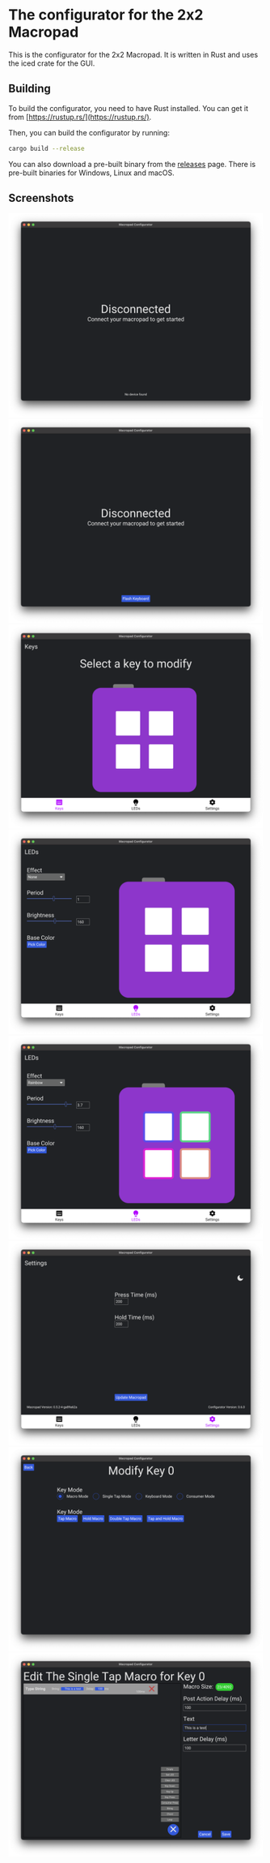 # The configurator for the 2x2 Macropad

This is the configurator for the 2x2 Macropad. It is written in Rust and uses the iced crate for the GUI.

## Building

To build the configurator, you need to have Rust installed. You can get it from [https://rustup.rs/](https://rustup.rs/).

Then, you can build the configurator by running:

```bash
cargo build --release
```

You can also download a pre-built binary from the [releases](releases) page.
There is pre-built binaries for Windows, Linux and macOS.

## Screenshots

![No device connected](https://raw.githubusercontent.com/arfrie22/2x2macropad_configurator/main/media/01_no_device.png)
![Flash firmware](https://raw.githubusercontent.com/arfrie22/2x2macropad_configurator/main/media/02_flash_firmware.png)
![Main page](https://raw.githubusercontent.com/arfrie22/2x2macropad_configurator/main/media/03_main_page.png)
![No LEDs](https://raw.githubusercontent.com/arfrie22/2x2macropad_configurator/main/media/04_no_led.png)
![Rainbow LEDs](https://raw.githubusercontent.com/arfrie22/2x2macropad_configurator/main/media/05_rainbow_led.png)
![Settings](https://raw.githubusercontent.com/arfrie22/2x2macropad_configurator/main/media/06_settings.png)
![Modify key](https://raw.githubusercontent.com/arfrie22/2x2macropad_configurator/main/media/07_modify_key.png)
![Edit macros](https://raw.githubusercontent.com/arfrie22/2x2macropad_configurator/main/media/08_edit_macro.png)
